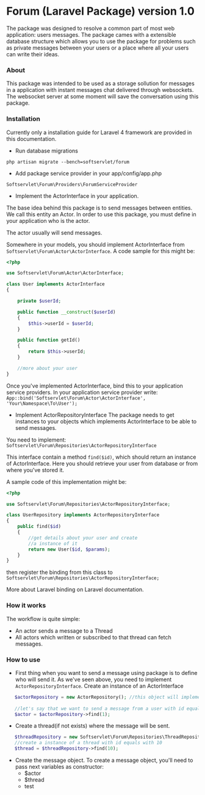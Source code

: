 # Forum (Laravel Package) version 1.0

The package was designed to resolve a common part of 
most web application: users messages. The package cames
with a extensible database structure which allows you
to use the package for problems such as private messages
between your users or a place where all your users
can write their ideas.

### About 
This package was intended to be used as a storage sollution
for messages in a application with instant messages chat
delivered through websockets. The websocket server at 
some moment will save the conversation using this package.

### Installation

Currently only a installation guide for Laravel 4 framework
are provided in this documentation.

 * Run database migrations
 
 `php artisan migrate --bench=softservlet/forum`

 * Add package service provider in your app/config/app.php

 `Softservlet\Forum\Providers\ForumServiceProvider`

 * Implement the ActorInterface in your application.

The base idea behind this package is to send messages between
entities. We call this entity an Actor. In order to use this
package, you must define in your application who is the actor.

The actor usually will send messages.

Somewhere in your models, you should implement ActorInterface
from `Softservlet\Forum\Actor\ActorInterface`. A code sample
for this might be:

```php
<?php

use Softservlet\Forum\Actor\ActorInterface;

class User implements ActorInterface
{

	private $userId;

	public function __construct($userId)
	{
		$this->userId = $userId;
	}

	public function getId()
	{
		return $this->userId;
	}

	//more about your user 
}
```

Once you've implemented ActorInterface, bind this to your
application service providers. In your application service
provider write:
`App::bind('Softservlet\Forum\Actor\ActorInterface', 'Your\Namespace\To\User');`

 * Implement ActorRepositoryInterface
The package needs to get instances to your objects which 
implements ActorInterface to be able to send messages. 

You need to implement:
`Softservlet\Forum\Repositories\ActorRepositoryInterface`

This interface contain a method `find($id)`, which should
return an instance of ActorInterface. Here you should retrieve
your user from database or from where you've stored it.

A sample code of this implementation might be:

```php
<?php

use Softservlet\Forum\Repositories\ActorRepositoryInterface;

class UserRepository implements ActorRepositoryInterface
{
	public find($id)
	{
		//get details about your user and create
		//a instance of it
		return new User($id, $params);
	}
}
```

then register the binding from this class to
`Softservlet\Forum\Repositories\ActorRepositoryInterface;`

More about Laravel binding on Laravel documentation.


### How it works

The workflow is quite simple:

 * An actor sends a message to a Thread
 * All actors which written or subscribed to that thread
 can fetch messages.

### How to use

 * First thing when you want to send a message using
 package is to define who will send it. As we've 
 seen above, you need to implement `ActorRepositoryInterface`.
 Create an instance of an ActorInterface
 ```php
	$actorRepository = new ActorRepository(); //this object will implements ActorRepositoryInterface
	
	//let's say that we want to send a message from a user with id equals with 1
	$actor = $actorRepository->find(1); 
 ```

 * Create a thread(if not exists) where the message will 
 be sent.
 ```php
	$threadRepository = new Softservlet\Forum\Repositories\ThreadRepository();
	//create a instance of a thread with id equals with 10
	$thread = $threadRepository->find(10);
 ```

 * Create the message object. To create a message object, 
 you'll need to pass next variables as constructor:
   * $actor
   * $thread
   * test

 ```php

 ```


